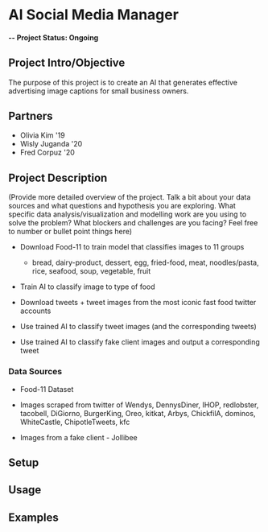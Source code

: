 # AI Social Media Manager

#### -- Project Status: Ongoing

## Project Intro/Objective
The purpose of this project is to create an AI that generates effective advertising image captions for small business owners. 


## Partners 
* Olivia Kim '19
* Wisly Juganda '20
* Fred Corpuz '20


## Project Description
(Provide more detailed overview of the project.  Talk a bit about your data sources and what questions and hypothesis you are exploring. What specific data analysis/visualization and modelling work are you using to solve the problem? What blockers and challenges are you facing?  Feel free to number or bullet point things here)

* Download Food-11 to train model that classifies images to 11 groups
    * bread, dairy-product, dessert, egg, fried-food, meat, noodles/pasta, rice, seafood, soup, vegetable, fruit
* Train AI to classify image to type of food

* Download tweets + tweet images from the most iconic fast food twitter accounts

* Use trained AI to classify tweet images (and the corresponding tweets)

* Use trained AI to classify fake client images and output a corresponding tweet 

### Data Sources

* Food-11 Dataset

* Images scraped from twitter of Wendys, DennysDiner, IHOP, redlobster, tacobell, DiGiorno, BurgerKing, Oreo, kitkat, Arbys, ChickfilA, dominos, WhiteCastle, ChipotleTweets, kfc

* Images from a fake client - Jollibee

## Setup

## Usage

## Examples


